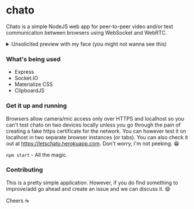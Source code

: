 # chato
Chato is a simple NodeJS web app for peer-to-peer video and/or text communication between browsers using WebSocket and WebRTC.

<details><summary>Unsolicited preview with my face (you might not wanna see this)</summary>
  <p>
    
  ![Screenshot](https://github.com/areebbeigh/chato/blob/master/Screenshot_20190109_150514.png)
  </p>
</details>

### What's being used

- Express
- Socket.IO
- Materialize CSS
- ClipboardJS

### Get it up and running
Browsers allow camera/mic access only over HTTPS and localhost so you can't test chato on two devices locally unless you go through the pain of creating a fake https certificate for the network. You can however test it on localhost in two separate browser instances (or tabs). You can also check it out at https://letschato.herokuapp.com. Don't worry, I'm not peeking. :grin:

`npm start` - All the magic.

### Contributing
This is a pretty simple application. However, if you do find something to improve/add go ahead and create an issue and we can discuss it. :smile:

Cheers :coffee:
